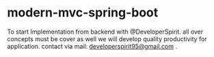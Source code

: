 # modern-mvc-spring-boot
To start Implementation from backend with @DeveloperSpirit. all over concepts must be cover as well we will develop quality productivity for application. contact via mail: developerspirit95@gmail.com .
